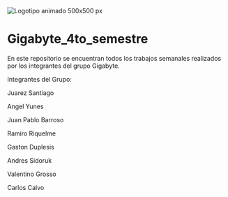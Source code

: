 
![Logotipo animado 500x500 px ](https://user-images.githubusercontent.com/89102749/235005691-15180c33-9a94-4912-a999-55b5bc0ed8ad.jpeg)

# Gigabyte_4to_semestre
En este repositorio se encuentran todos los trabajos semanales realizados por los integrantes del grupo Gigabyte.

Integrantes del Grupo: 

Juarez Santiago 

Angel Yunes 

Juan Pablo Barroso 

Ramiro Riquelme 

Gaston Duplesis 

Andres Sidoruk 

Valentino Grosso 

Carlos Calvo

